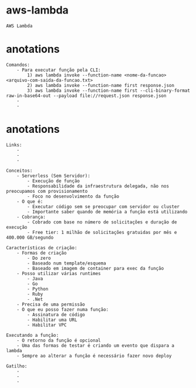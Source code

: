 # aws-lambda
    AWS Lambda

# anotations
    Comandos:
        - Para executar função pela CLI: 
            1) aws lambda invoke --function-name <nome-da-funcao> <arquivo-com-saida-da-funcao.txt>
            2) aws lambda invoke --function-name first response.json
            3) aws lambda invoke --function-name first --cli-binary-format raw-in-base64-out --payload file://request.json response.json
        - 
        - 

# anotations
    Links:
        - 
        - 
        - 

    Conceitos:
        - Serverless (Sem Servidor):
            - Execução de função 
            - Responsabilidade da infraestrutura delegada, não nos preocupamos com provisionamento
            - Foco no desenvolvimento da função
        - O que é:
            - Executar código sem se preocupar com servidor ou cluster
            - Importante saber quando de memória a função está utilizando
        - Cobrança:
            - Cobrado com base no número de solicitações e duração de execução
            - Free tier: 1 milhão de solicitações gratuidas por mês e 400.000 GB/segundo
    
    Características de criação:
        - Formas de criação
            - Do zero
            - Baseado num template/esquema
            - Baseado em imagem de container para exec da função
        - Posso utilizar várias runtimes
            - Java
            - Go 
            - Python 
            - Ruby
            - .Net
        - Precisa de uma permissão 
        - O que eu posso fazer numa função:
            - Assinatura de código
            - Habilitar uma URL
            - Habilitar VPC
    
    Executando a função:
        - O retorno da função é opcional 
        - Uma das formas de testar é criando um evento que dispara a lambda
        - Sempre ao alterar a função é necessário fazer novo deploy
    
    Gatilho:
        - 
        - 
        - 